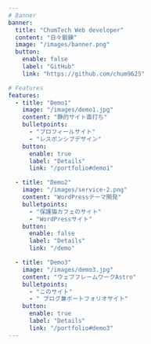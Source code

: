 ```yaml
---
# Banner
banner:
  title: "ChumTech Web developer"
  content: "日々鍛錬"
  image: "/images/banner.png"
  button:
    enable: false
    label: "GitHub"
    link: "https://github.com/chum9625"

# Features
features:
  - title: "Demo1"
    image: "/images/demo1.jpg"
    content: "静的サイト直打ち"
    bulletpoints:
      - "プロフィールサイト"
      - "レスポンシブデザイン"
    button:
      enable: true
      label: "Details"
      link: "/portfolio#demo1"

  - title: "Demo2"
    image: "/images/service-2.png"
    content: "WordPressテーマ開発"
    bulletpoints:
      - "保護猫カフェのサイト"
      - "WordPressサイト"
    button:
      enable: false
      label: "Details"
      link: "/demo"

  - title: "Demo3"
    image: "/images/demo3.jpg"
    content: "ウェブフレームワークAstro"
    bulletpoints:
      - "このサイト"
      - " ブログ兼ポートフォリオサイト"
    button:
      enable: true
      label: "Details"
      link: "/portfolio#demo3"
---
```


